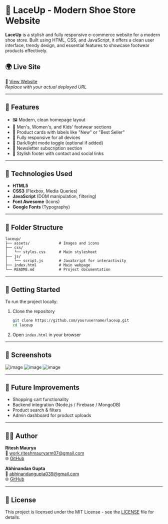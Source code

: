 # 👟 LaceUp - Modern Shoe Store Website

**LaceUp** is a stylish and fully responsive e-commerce website for a modern shoe store. Built using HTML, CSS, and JavaScript, it offers a clean user interface, trendy design, and essential features to showcase footwear products effectively.

## 🌍 Live Site

🔗 [View Website](https://your-live-link.com)  
_Replace with your actual deployed URL_

---

## 📌 Features

- 🖼️ Modern, clean homepage layout
- 🧍 Men's, Women's, and Kids' footwear sections
- 🛒 Product cards with labels like "New" or "Best Seller"
- 📱 Fully responsive for all devices
- 🌙 Dark/light mode toggle (optional if added)
- 📩 Newsletter subscription section
- 👣 Stylish footer with contact and social links

---

## 🧰 Technologies Used

- **HTML5**
- **CSS3** (Flexbox, Media Queries)
- **JavaScript** (DOM manipulation, filtering)
- **Font Awesome** (Icons)
- **Google Fonts** (Typography)

---

## 📁 Folder Structure

```
laceup/
├── assets/             # Images and icons
├── css/
│   └── styles.css      # Main stylesheet
├── js/
│   └── script.js       # JavaScript for interactivity
├── index.html          # Main webpage
└── README.md           # Project documentation
```

---

## 🚀 Getting Started

To run the project locally:

1. Clone the repository  
   ```bash
   git clone https://github.com/yourusername/laceup.git
   cd laceup
   ```

2. Open `index.html` in your browser

---

## 📸 Screenshots


![image](https://github.com/user-attachments/assets/542d6410-2c49-4933-9cf5-1d91a6703777)
![image](https://github.com/user-attachments/assets/050dc839-c44b-4a57-b13e-8188070f4a64)
![image](https://github.com/user-attachments/assets/f58e8d03-ae8a-454c-a12f-de1efd0c2aa8)



---

## 📌 Future Improvements

- Shopping cart functionality
- Backend integration (Node.js / Firebase / MongoDB)
- Product search & filters
- Admin dashboard for product uploads

---

## 🧑‍💻 Author

**Ritesh Maurya**  
📧 [work.riteshmauryarm07@gmail.com](mailto:work.riteshmauryarm07@gmail.com)  
🌐 [GitHub](https://github.com/Riteshmaurya07)

**Abhinandan Gupta**  
📧 [abhinandangupta039@gmail.com](mailto:abhinandangupta039@gmail.com)  
🌐 [GitHub](https://github.com/Abhinandan151142)


---

## 📄 License

This project is licensed under the MIT License - see the [LICENSE](LICENSE) file for details.
